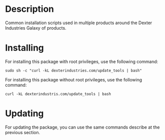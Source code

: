 # Description
Common installation scripts used in multiple products around the Dexter Industries Galaxy of products.

# Installing

For installing this package with root privileges, use the following command:
```
sudo sh -c "curl -kL dexterindustries.com/update_tools | bash"
```

For installing this package without root privileges, use the following command:
```
curl -kL dexterindustris.com/update_tools | bash
```

# Updating

For updating the package, you can use the same commands describe at the previous section.

